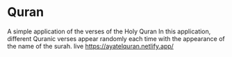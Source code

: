 # Quran
A simple application of the verses of the Holy Quran
In this application, different Quranic verses appear randomly each time with the appearance of the name of the surah.
live https://ayatelquran.netlify.app/
